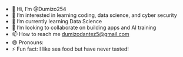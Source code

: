 - 👋 Hi, I’m @Dumizo254
- 👀 I’m interested in learning coding, data science, and cyber security
- 🌱 I’m currently learning Data Science
- 💞️ I’m looking to collaborate on building apps and AI training
- 📫 How to reach me dumizodantez5@gmail.com
- 😄 Pronouns: 
- ⚡ Fun fact: I like sea food but have never tasted!

<!---
Dumizo254/Dumizo254 is a ✨ special ✨ repository because its `README.md` (this file) appears on your GitHub profile.
You can click the Preview link to take a look at your changes.
--->
